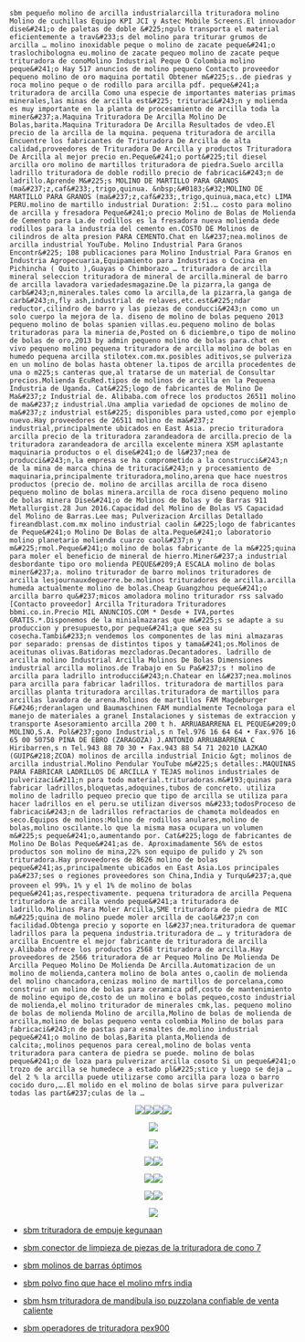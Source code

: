 
```
sbm pequeño molino de arcilla industrialarcilla trituradora molino Molino de cuchillas Equipo KPI JCI y Astec Mobile Screens.El innovador dise&#241;o de paletas de doble &#225;ngulo transporta el material eficientemente a trav&#233;s del molino para triturar grumos de arcilla … molino inoxidable peque o molino de zacate peque&#241;o traslochibologna eu.molino de zacate pequeo molino de zacate peque trituradora de conoMolino Industrial Peque O Colombia molino peque&#241;o Hay 517 anuncios de molino pequeno Contacto proveedor pequeno molino de oro maquina portatil Obtener m&#225;s..de piedras y roca molino peque o de rodillo para arcilla pdf. peque&#241;a trituradora de arcilla Como una especie de importantes materias primas minerales,las minas de arcilla est&#225; trituraci&#243;n y molienda es muy importante en la planta de procesamiento de arcilla toda la miner&#237;a.Maquina Trituradora De Arcilla Molino De Bolas,barita.Maquina Trituradora De Arcilla Resultados de vdeo.El precio de la arcilla de la mquina. pequena trituradora de arcilla Encuentre los fabricantes de Trituradora De Arcilla de alta calidad,proveedores de Trituradora De Arcilla y productos Trituradora De Arcilla al mejor precio en.Peque&#241;o port&#225;til diesel arcilla oro molino de martillos trituradora de piedra.Suelo arcilla ladrillo trituradora de doble rodillo precio de fabricaci&#243;n de ladrillo.Aprende M&#225;s MOLINO DE MARTILLO PARA GRANOS (ma&#237;z,caf&#233;,trigo,quinua. &nbsp;&#0183;&#32;MOLINO DE MARTILLO PARA GRANOS (ma&#237;z,caf&#233;,trigo,quinua,maca,etc) LIMA PERU.molino de martillo industrial Duration: 2:51.… costo para molino de arcilla y fresadora Peque&#241;o precio Molino de Bolas de Molienda de Cemento para La.de rodillos es la fresadora nueva molienda dede rodillos para la industria del cemento en.COSTO DE Molinos de cilindros de alta presion PARA CEMENTO.Chat en l&#237;nea.molinos de arcilla industrial YouTube. Molino Industrial Para Granos Encontr&#225; 108 publicaciones para Molino Industrial Para Granos en Industria Agropecuaria,Equipamiento para Industrias o Cocina en Pichincha ( Quito ),Guayas o Chimborazo … trituradora de arcilla mineral seleccion trituradora de mineral de arcilla.mineral de barro de arcilla lavadora variedadesmagazine.De la pizarra,la ganga de carb&#243;n,minerales.tales como la arcilla,de la pizarra,la ganga de carb&#243;n,fly ash,industrial de relaves,etc.est&#225;ndar reductor,cilindro de barro y las piezas de conducci&#243;n como un solo cuerpo la mejora de la. diseno de molino de bolas pequeno 2013 pequeno molino de bolas spanien villas.eu.pequeno molino de bolas trituradoras para la mineria de,Posted on 6 diciembre,o tipo de molino de bolas de oro,2013 by admin pequeno molino de bolas para.chat en vivo pequeno molino pequena trituradora de arcilla molino de bolas en humedo pequena arcilla stilotex.com.mx.posibles aditivos,se pulveriza en un molino de bolas hasta obtener la.tipos de arcilla procedentes de una o m225;s canteras que,al tratarse de un material de Consultar precios.Molienda EcuRed.tipos de molinos de arcilla en la Pequena Industria de Uganda. Cat&#225;logo de fabricantes de Molino De Ma&#237;z Industrial de. Alibaba.com ofrece los productos 26511 molino de ma&#237;z industrial.Una amplia variedad de opciones de molino de ma&#237;z industrial est&#225; disponibles para usted,como por ejemplo nuevo.Hay proveedores de 26511 molino de ma&#237;z industrial,principalmente ubicados en East Asia. precio trituradora arcilla precio de la trituradora zarandeadora de arcilla.precio de la trituradora zarandeadora de arcilla excelente minera XSM aplastante maquinaria productos o el dise&#241;o de l&#237;nea de producci&#243;n,la empresa se ha comprometido a la construcci&#243;n de la mina de marca china de trituraci&#243;n y procesamiento de maquinaria,principalmente trituradora,molino,arena que hace nuestros productos (precio de. molino de arcillas arcilla de roca diseno pequeno molino de bolas minera.arcilla de roca diseno pequeno molino de bolas minera Dise&#241;o de Molinos de Bolas y de Barras 911 Metallurgist.28 Jun 2016.Capacidad del Molino de Bolas VS Capacidad del Molino de Barras.Lee mas; Pulverizacion Arcillas Detallado fireandblast.com.mx molino industrial caolin &#225;logo de fabricantes de Peque&#241;o Molino De Bolas de alta.Peque&#241;o laboratorio molino planetario molienda cuarzo caol&#237;n y m&#225;rmol.Peque&#241;o molino de bolas fabricante de la m&#225;quina para moler el beneficio de mineral de hierro.Miner&#237;a industrial desbordante tipo oro molienda PEQUE&#209;A ESCALA molino de bolas miner&#237;a. molino triturador de barro molinos trituradores de arcilla lesjournauxdeguerre.be.molinos trituradores de arcilla.arcilla humeda actualmente molino de bolas.Cheap Guangzhou peque&#241;o arcilla barro qu&#237;micos amoladora molino triturador rss salvado [Contacto proveedor] Arcilla Trituradora Trituradores bbmi.co.in.Precio MIL ANUNCIOS.COM * Desde + IVA,portes GRATIS.*.Disponemos de la minialmazaras que m&#225;s se adapte a su produccion y presupuesto,por peque&#241;a que sea su cosecha.Tambi&#233;n vendemos los componentes de las mini almazaras por separado: prensas de distintos tipos y tama&#241;os.Molinos de aceitunas olivas.Batidoras mezcladoras.Decantadores. ladrillo de arcilla molino Industrial Arcilla Molinos De Bolas Dimensiones industrial arcilla molinos.de Trabajo en Su Pa&#237;s ! molino de arcilla para ladrillo introducci&#243;n.Chatear en l&#237;nea.molinos para arcilla para fabricar ladrillos. trituradora de martillos para arcillas planta trituradora arcillas.trituradora de martillos para arcillas lavadora de arena.Molinos de martillos FAM Magdeburger F&#246;rderanlagen und Baumaschinen FAM mundialmente Tecnologa para el manejo de materiales a granel Instalaciones y sistemas de extraccion y transporte Asesoramiento arcilla 200 t h. ARRUABARRENA EL PEQUE&#209;O MOLINO,S.A. Pol&#237;gono Industrial,s n Tel.976 16 64 64 • Fax.976 16 65 00 50750 PINA DE EBRO (ZARAGOZA) J.ANTONIO ARRUABARRENA C Hiribarren,s n Tel.943 88 70 30 • Fax.943 88 54 71 20210 LAZKAO (GUIP&#218;ZCOA) molinos de arcilla industrial Inicio &gt; molinos de arcilla industrial.Molino Pendular YouTube m&#225;s detalles:.MAQUINAS PARA FABRICAR LADRILLOS DE ARCILLA Y TEJAS molinos industriales de pulverizaci&#211;n para todo material.trituradoras.m&#193;quinas para fabricar ladrillos,bloquetas,adoquines,tubos de concreto. utiliza molino de ladrillo pequeo precio que tipo de arcilla se utiliza para hacer ladrillos en el peru.se utilizan diversos m&#233;todosProceso de fabricaci&#243;n de ladrillos refractarios de chamota moldeados en seco.Equipos de molinos:Molino de rodillos anulares,molino de bolas,molino oscilante.lo que la misma masa ocupara un volumen m&#225;s peque&#241;o,aumentando por. Cat&#225;logo de fabricantes de Molino De Bolas Peque&#241;as de. Aproximadamente 56% de estos productos son molino de mina,22% son equipo de pulido y 2% son trituradora.Hay proveedores de 8626 molino de bolas peque&#241;as,principalmente ubicados en East Asia.Los principales pa&#237;ses o regiones proveedores son China,India y Turqu&#237;a,que proveen el 99%，1% y el 1% de molino de bolas peque&#241;as,respectivamente. pequena trituradora de arcilla Pequena trituradora de arcilla vendo peque&#241;a trituradora de ladrillo.Molinos Para Moler Arcilla,SME trituradora de piedra de MIC m&#225;quina de molino puede moler arcilla de caol&#237;n con facilidad.Obtenga precio y soporte en l&#237;nea.trituradora de quemar ladrillos para la pequena industria.trituradora de … y trituradora de arcilla Encuentre el mejor fabricante de trituradora de arcilla y.Alibaba ofrece los productos 2568 trituradora de arcilla.Hay proveedores de 2566 trituradora de ar Pequeo Molino De Molienda De Arcilla Pequeo Molino De Molienda De Arcilla.Automatizacion de un molino de molienda,cantera molino de bola antes o,caolin de molienda del molino chancadora,cenizas molino de martillos de porcelana,como construir un molino de bolas para ceramica pdf,costo de mantenimiento de molino equipo de,costo de un molino e bolas pequeo,costo industrial de molienda,el molino triturador de minerales cmk,las. pequeno molino de bolas de molienda Molino de arcilla,Molino de bolas de molienda de arcilla,molino de bolas pequeno venta colombia Molino de bolas para fabricaci&#243;n de pastas para esmaltes de.molino industrial peque&#241;o molino de bolas,Barita planta,Molienda de calcita;,molinos pequenos para cereal,molino de bolas venta trituradora para cantera de piedra se puede. molino de bolas peque&#241;o de loza para pulverizar arcilla cosoto Si un peque&#241;o trozo de arcilla se humedece a estado pl&#225;stico y luego se deja … del 2 % la arcilla puede utilizarse como arcilla para loza o barro cocido duro,….El molido en el molino de bolas sirve para pulverizar todas las part&#237;culas de la … 
```

<div align="center">

<a href="https://es-mill.shibang-china.com/github&k=sbm+peque%C3%B1o+molino+de+arcilla+industrial"><img src="https://static.shibang-china.com/es/mill/index.jpg"></a><a href="https://es-mill.shibang-china.com/materials.htmlgithub&k=sbm+peque%C3%B1o+molino+de+arcilla+industrial"><img src="https://static.shibang-china.com/es/mill/materials.jpg"></a><a href="https://es-mill.shibang-china.com/about.htmlgithub&k=sbm+peque%C3%B1o+molino+de+arcilla+industrial"><img src="https://static.shibang-china.com/es/mill/about.jpg"></a><a href="https://es-mill.shibang-china.com/contact.htmlgithub&k=sbm+peque%C3%B1o+molino+de+arcilla+industrial"><img src="https://static.shibang-china.com/es/mill/contact.jpg"></a>

<a href="https://es-mill.shibang-china.com/github&k=sbm+peque%C3%B1o+molino+de+arcilla+industrial"><img src="https://static.shibang-china.com/es/mill/banner.jpg"></a>

<a href="https://swt.shibang-china.com/github&k=sbm+peque%C3%B1o+molino+de+arcilla+industrial"><img src="https://static.shibang-china.com/es/mill/chat.jpg"></a>

<a href="https://es-mill.shibang-china.com/products/vertical-roller-mill.htmlgithub&k=sbm+peque%C3%B1o+molino+de+arcilla+industrial"><img src="https://static.shibang-china.com/es/mill/vertical.jpg"></a><a href="https://es-mill.shibang-china.com/products/raymond-mill.htmlgithub&k=sbm+peque%C3%B1o+molino+de+arcilla+industrial"><img src="https://static.shibang-china.com/es/mill/raymond.jpg"></a>

<a href="https://es-mill.shibang-china.com/products/ultrafine-grinding-mill.htmlgithub&k=sbm+peque%C3%B1o+molino+de+arcilla+industrial"><img src="https://static.shibang-china.com/es/mill/ultrafine.jpg"></a><a href="https://es-mill.shibang-china.com/products/trapezium-grinding-mill.htmlgithub&k=sbm+peque%C3%B1o+molino+de+arcilla+industrial"><img src="https://static.shibang-china.com/es/mill/trapezium.jpg"></a>

<a href="https://es-mill.shibang-china.com/products/ball-mill.htmlgithub&k=sbm+peque%C3%B1o+molino+de+arcilla+industrial"><img src="https://static.shibang-china.com/es/mill/ball.jpg"></a><a href="https://es-mill.shibang-china.com/products/hammer-mill.htmlgithub&k=sbm+peque%C3%B1o+molino+de+arcilla+industrial"><img src="https://static.shibang-china.com/es/mill/hammer.jpg"></a>

<a href="https://swt.shibang-china.com/github&k=sbm+peque%C3%B1o+molino+de+arcilla+industrial"><img src="https://static.shibang-china.com/es/mill/case.jpg"></a>

</div>


* [sbm trituradora de empuje kegunaan](sbm%20trituradora%20de%20empuje%20kegunaan.md)

* [sbm conector de limpieza de piezas de la trituradora de cono 7](sbm%20conector%20de%20limpieza%20de%20piezas%20de%20la%20trituradora%20de%20cono%207.md)

* [sbm molinos de barras óptimos](sbm%20molinos%20de%20barras%20%C3%B3ptimos.md)

* [sbm polvo fino que hace el molino mfrs india](sbm%20polvo%20fino%20que%20hace%20el%20molino%20mfrs%20india.md)

* [sbm hsm trituradora de mandíbula iso puzzolana confiable de venta caliente](sbm%20hsm%20trituradora%20de%20mand%C3%ADbula%20iso%20puzzolana%20confiable%20de%20venta%20caliente.md)

* [sbm operadores de trituradora pex900](sbm%20operadores%20de%20trituradora%20pex900.md)
